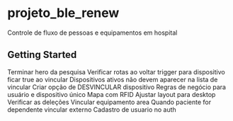 # projeto_ble_renew

Controle de fluxo de pessoas e equipamentos em hospital

## Getting Started

Terminar hero da pesquisa
Verificar rotas ao voltar
trigger para dispositivo ficar true ao vincular
Dispositivos ativos não devem aparecer na lista de vincular
Criar opção de DESVINCULAR dispositivo
Regras de negócio para usuário e dispositivo único
Mapa com RFID
Ajustar layout para desktop
Verificar as deleções
Vincular equipamento area
Quando paciente for dependente vincular externo
Cadastro de usuario no auth

